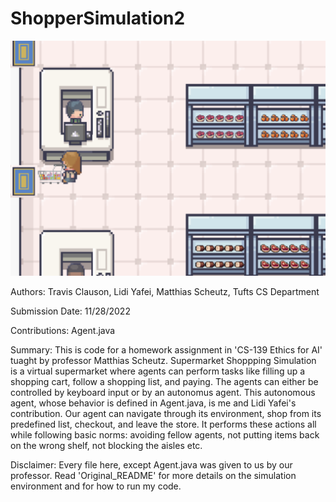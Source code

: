 # ShopperSimulation2

![What is this](simulationPhoto.png)

Authors: Travis Clauson, Lidi Yafei, Matthias Scheutz, Tufts CS Department

Submission Date: 11/28/2022

Contributions: Agent.java

Summary: This is code for a homework assignment in 'CS-139 Ethics for AI' tuaght by professor Matthias Scheutz. Supermarket Shoppping Simulation is a virtual supermarket where agents can perform tasks like filling up a shopping cart, follow a shopping list, and paying. The agents can either be controlled by keyboard input or by an autonomus agent. This autonomous agent, whose behavior is defined in Agent.java, is me and Lidi Yafei's contribution. Our agent can navigate through its environment, shop from its predefined list, checkout, and leave the store. It performs these actions all while following basic norms: avoiding fellow agents, not putting items back on the wrong shelf, not blocking the aisles etc. 

Disclaimer: Every file here, except Agent.java was given to us by our professor. Read 'Original_README' for more details on the simulation environment and for how to run my code.
